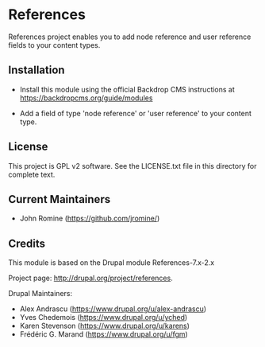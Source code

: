 References
======================

References project enables you to add node reference and user reference fields
to your content types.

Installation
------------

- Install this module using the official Backdrop CMS instructions at
  https://backdropcms.org/guide/modules

- Add a field of type 'node reference' or 'user reference' to your content type.

License
-------

This project is GPL v2 software. See the LICENSE.txt file in this directory for
complete text.

Current Maintainers
-------------------

- John Romine (https://github.com/jromine/)

Credits
-------

This module is based on the Drupal module References-7.x-2.x

Project page: http://drupal.org/project/references.

Drupal Maintainers:
- Alex Andrascu (https://www.drupal.org/u/alex-andrascu)
- Yves Chedemois (https://www.drupal.org/u/yched)
- Karen Stevenson (https://www.drupal.org/u/karens)
- Frédéric G. Marand (https://www.drupal.org/u/fgm)
